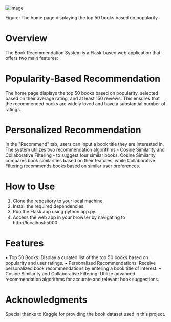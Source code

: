  ![image](https://github.com/KarishmaKolhe51/BookRecommendationSystem/assets/134826033/7e85ffc5-394c-4f60-9e12-8afd69bb129d)

Figure: The home page displaying the top 50 books based on popularity.

# Overview
The Book Recommendation System is a Flask-based web application that offers two main features:

# Popularity-Based Recommendation
The home page displays the top 50 books based on popularity, selected based on their average rating, and at least 150 reviews. This ensures that the recommended books are widely loved and have a substantial number of ratings.

# Personalized Recommendation
In the "Recommend" tab, users can input a book title they are interested in. The system utilizes two recommendation algorithms - Cosine Similarity and Collaborative Filtering - to suggest four similar books. Cosine Similarity compares book similarities based on their features, while Collaborative Filtering recommends books based on similar user preferences.

# How to Use
1.	Clone the repository to your local machine.
2.	Install the required dependencies.
3.	Run the Flask app using python app.py.
4.	Access the web app in your browser by navigating to http://localhost:5000.

# Features
•	Top 50 Books: Display a curated list of the top 50 books based on popularity and user ratings.
•	Personalized Recommendations: Receive personalized book recommendations by entering a book title of interest.
•	Cosine Similarity and Collaborative Filtering: Utilize advanced recommendation algorithms for accurate and relevant book suggestions.

# Acknowledgments
Special thanks to Kaggle for providing the book dataset used in this project.


